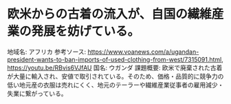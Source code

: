 # 欧米からの古着の流入が、自国の繊維産業の発展を妨げている。

地域名: アフリカ
参考ソース: https://www.voanews.com/a/ugandan-president-wants-to-ban-imports-of-used-clothing-from-west/7315091.html, https://youtu.be/RBvis6VJfAU 
国名: ウガンダ
課題概要: 欧米で廃棄された古着が大量に輸入され、安値で取引されている。そのため、価格・品質的に競争力の低い地元産の衣服は売れにくく、地元のテーラーや繊維産業従事者の雇用減少・失業に繋がっている。